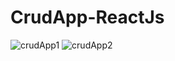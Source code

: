 # CrudApp-ReactJs

![crudApp1](https://user-images.githubusercontent.com/96654573/220937770-bdc108bc-6953-4fe8-87ba-1230d56f4052.png)
![crudApp2](https://user-images.githubusercontent.com/96654573/220938083-e76f293a-8872-4fa2-ad5e-0a30a5db7209.png)
